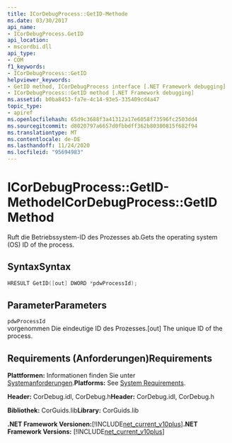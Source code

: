 ```yaml
---
title: ICorDebugProcess::GetID-Methode
ms.date: 03/30/2017
api_name:
- ICorDebugProcess.GetID
api_location:
- mscordbi.dll
api_type:
- COM
f1_keywords:
- ICorDebugProcess::GetID
helpviewer_keywords:
- GetID method, ICorDebugProcess interface [.NET Framework debugging]
- ICorDebugProcess::GetID method [.NET Framework debugging]
ms.assetid: b0ba8453-fa7e-4c14-93e5-335409cd4a47
topic_type:
- apiref
ms.openlocfilehash: 65d9c3688f3a41312a17e6058f73596fc2503dd4
ms.sourcegitcommit: d8020797a6657d0fbbdff362b80300815f682f94
ms.translationtype: MT
ms.contentlocale: de-DE
ms.lasthandoff: 11/24/2020
ms.locfileid: "95694983"
---
```

# <a name="icordebugprocessgetid-method"></a><span data-ttu-id="092a9-102">ICorDebugProcess::GetID-Methode</span><span class="sxs-lookup"><span data-stu-id="092a9-102">ICorDebugProcess::GetID Method</span></span>

<span data-ttu-id="092a9-103">Ruft die Betriebssystem-ID des Prozesses ab.</span><span class="sxs-lookup"><span data-stu-id="092a9-103">Gets the operating system (OS) ID of the process.</span></span>  
  
## <a name="syntax"></a><span data-ttu-id="092a9-104">Syntax</span><span class="sxs-lookup"><span data-stu-id="092a9-104">Syntax</span></span>  
  
```cpp  
HRESULT GetID([out] DWORD *pdwProcessId);  
```  
  
## <a name="parameters"></a><span data-ttu-id="092a9-105">Parameter</span><span class="sxs-lookup"><span data-stu-id="092a9-105">Parameters</span></span>  

 `pdwProcessId`  
 <span data-ttu-id="092a9-106">vorgenommen Die eindeutige ID des Prozesses.</span><span class="sxs-lookup"><span data-stu-id="092a9-106">[out] The unique ID of the process.</span></span>  
  
## <a name="requirements"></a><span data-ttu-id="092a9-107">Requirements (Anforderungen)</span><span class="sxs-lookup"><span data-stu-id="092a9-107">Requirements</span></span>  

 <span data-ttu-id="092a9-108">**Plattformen:** Informationen finden Sie unter [Systemanforderungen](../../get-started/system-requirements.md).</span><span class="sxs-lookup"><span data-stu-id="092a9-108">**Platforms:** See [System Requirements](../../get-started/system-requirements.md).</span></span>  
  
 <span data-ttu-id="092a9-109">**Header:** CorDebug.idl, CorDebug.h</span><span class="sxs-lookup"><span data-stu-id="092a9-109">**Header:** CorDebug.idl, CorDebug.h</span></span>  
  
 <span data-ttu-id="092a9-110">**Bibliothek:** CorGuids.lib</span><span class="sxs-lookup"><span data-stu-id="092a9-110">**Library:** CorGuids.lib</span></span>  
  
 <span data-ttu-id="092a9-111">**.NET Framework Versionen:**[!INCLUDE[net_current_v10plus](../../../../includes/net-current-v10plus-md.md)]</span><span class="sxs-lookup"><span data-stu-id="092a9-111">**.NET Framework Versions:** [!INCLUDE[net_current_v10plus](../../../../includes/net-current-v10plus-md.md)]</span></span>
